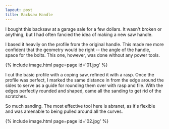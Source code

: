 ```yaml
---
layout: post
title: Backsaw Handle
---
```

I bought this backsaw at a garage sale for a few dollars. It wasn't broken or
anything, but I had often fancied the idea of making a new saw handle.

I based it heavily on the profile from the original handle. This made me more
confident that the geometry would be right -- the angle of the handle, space for
the bolts. This one, however, was done without any power tools.

{% include image.html page=page id='01.jpg' %}

I cut the basic profile with a coping saw, refined it with a rasp. Once the
profile was perfect, I marked the same distance in from the edge around the
sides to serve as a guide for rounding them over with rasp and file. With the
edges perfectly rounded and shaped, came all the sanding to get rid of the
scratches.

So much sanding. The most effective tool here is abranet, as it's flexible and
was amenable to being pulled around all the curves.

{% include image.html page=page id='02.jpg' %}
